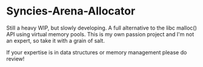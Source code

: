 # Syncies-Arena-Allocator

Still a heavy WIP, but slowly developing. A full alternative to the libc malloc() API using virtual memory pools. This is my own passion project and I'm not an expert, so take it with a grain of salt.

If your expertise is in data structures or memory management please do review!
